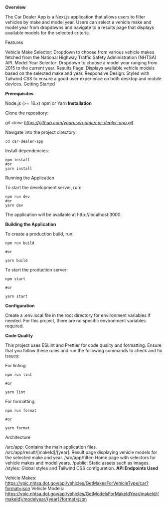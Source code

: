 **Overview**

The Car Dealer App is a Next.js application that allows users to filter vehicles by make and model year. Users can select a vehicle make and model year from dropdowns and navigate to a results page that displays available models for the selected criteria.

Features

Vehicle Make Selector: Dropdown to choose from various vehicle makes fetched from the National Highway Traffic Safety Administration (NHTSA) API.
Model Year Selector: Dropdown to choose a model year ranging from 2015 to the current year.
Results Page: Displays available vehicle models based on the selected make and year.
Responsive Design: Styled with Tailwind CSS to ensure a good user experience on both desktop and mobile devices.
Getting Started

**Prerequisites**

Node.js (>= 16.x)
npm or Yarn
**Installation**

Clone the repository:

_git clone https://github.com/yourusername/car-dealer-app.git_

Navigate into the project directory:

```
cd car-dealer-app
```

Install dependencies:

```
npm install
#or
yarn install
```

Running the Application

To start the development server, run:

```
npm run dev
#or
yarn dev
```

The application will be available at http://localhost:3000.

**Building the Application**

To create a production build, run:

```
npm run build

#or

yarn build
```

To start the production server:

```
npm start

#or

yarn start
```

**Configuration**

Create a .env.local file in the root directory for environment variables if needed. For this project, there are no specific environment variables required.

**Code Quality**

This project uses ESLint and Prettier for code quality and formatting. Ensure that you follow these rules and run the following commands to check and fix issues:

For linting:

```
npm run lint

#or

yarn lint
```

For formatting:

```
npm run format

#or

yarn format
```

Architecture

/src/app: Contains the main application files.
/src/app/result/[makeId]/[year]: Result page displaying vehicle models for the selected make and year.
/src/app/filter: Home page with selectors for vehicle makes and model years.
/public: Static assets such as images.
/styles: Global styles and Tailwind CSS configuration.
**API Endpoints Used**

Vehicle Makes: https://vpic.nhtsa.dot.gov/api/vehicles/GetMakesForVehicleType/car?format=json
Vehicle Models: https://vpic.nhtsa.dot.gov/api/vehicles/GetModelsForMakeIdYear/makeId/{makeId}/modelyear/{year}?format=json
